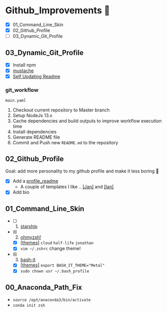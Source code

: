 # Github_Improvements 🚧
- [x] 01_Command_Line_Skin
- [x] 02_Github_Profile
- [ ] 03_Dynamic_Git_Profile

## 03_Dynamic_Git_Profile
- [x] Install npm 
- [x] [mustache](https://www.npmjs.com/package/mustache)
- [x] [Self Updating Readme](https://medium.com/swlh/how-to-create-a-self-updating-readme-md-for-your-github-profile-f8b05744ca91)

### git_workflow
`main.yaml`
1. Checkout current repository to Master branch
2. Setup NodeJs 13.x
3. Cache dependencies and build outputs to improve workflow execution time
4. Install dependencies
5. Generate README file
6. Commit and Push new `README.md` to the repository

## 02_Github_Profile
Goal: add more personality to my github profile and make it less boring 🤠
- [x] Add a [profile_readme](https://docs.github.com/en/account-and-profile/setting-up-and-managing-your-github-profile/customizing-your-profile/managing-your-profile-readme)
  - A couple of templates I like .. [[Jan]](https://github.com/jborchma) and [[Ian]](https://github.com/ian-whitestone)
- [x] Add bio

## 01_Command_Line_Skin
- [ ] 1) [starship](https://starship.rs/)
- [x] 2) [ohmyzsh!](https://github.com/ohmyzsh/ohmyzsh)
  - [x] [[themes]](https://github.com/ohmyzsh/ohmyzsh/wiki/Themes) `cloud` `half-life` `jonathan`
  - [x] `vim ~/.zshrc` change theme!
- [x] 3) [bash-it](https://github.com/Bash-it/bash-it)
  - [x] [[themes]](https://bash-it.readthedocs.io/en/latest/themes-list/#list-of-themes) `export BASH_IT_THEME="Metal"`
  - [x] `sudo chown usr ~/.bash_profile`

## 00_Anaconda_Path_Fix
- `source /opt/anaconda3/bin/activate`
- `conda init zsh`
